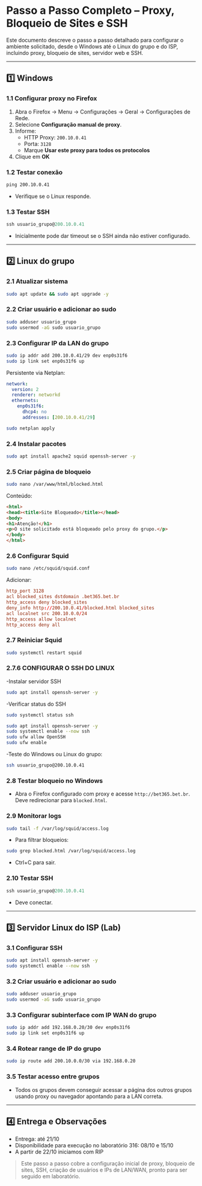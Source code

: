 # Passo a Passo Completo – Proxy, Bloqueio de Sites e SSH

Este documento descreve o passo a passo detalhado para configurar o ambiente solicitado, desde o Windows até o Linux do grupo e do ISP, incluindo proxy, bloqueio de sites, servidor web e SSH.

---

## 1️⃣ Windows

### 1.1 Configurar proxy no Firefox

1. Abra o Firefox → Menu → Configurações → Geral → Configurações de Rede.
2. Selecione **Configuração manual de proxy**.
3. Informe:
   - HTTP Proxy: `200.10.0.41`
   - Porta: `3128`
   - Marque **Usar este proxy para todos os protocolos**
4. Clique em **OK**

### 1.2 Testar conexão

```cmd
ping 200.10.0.41
```
- Verifique se o Linux responde.

### 1.3 Testar SSH

```powershell
ssh usuario_grupo@200.10.0.41
```
- Inicialmente pode dar timeout se o SSH ainda não estiver configurado.

---

## 2️⃣ Linux do grupo

### 2.1 Atualizar sistema

```bash
sudo apt update && sudo apt upgrade -y
```

### 2.2 Criar usuário e adicionar ao sudo

```bash
sudo adduser usuario_grupo
sudo usermod -aG sudo usuario_grupo
```

### 2.3 Configurar IP da LAN do grupo

```bash
sudo ip addr add 200.10.0.41/29 dev enp0s31f6
sudo ip link set enp0s31f6 up
```

Persistente via Netplan:
```yaml
network:
  version: 2
  renderer: networkd
  ethernets:
    enp0s31f6:
      dhcp4: no
      addresses: [200.10.0.41/29]
```
```bash
sudo netplan apply
```

### 2.4 Instalar pacotes

```bash
sudo apt install apache2 squid openssh-server -y
```

### 2.5 Criar página de bloqueio

```bash
sudo nano /var/www/html/blocked.html
```
Conteúdo:
```html
<html>
<head><title>Site Bloqueado</title></head>
<body>
<h1>Atenção!</h1>
<p>O site solicitado está bloqueado pelo proxy do grupo.</p>
</body>
</html>
```

### 2.6 Configurar Squid

```bash
sudo nano /etc/squid/squid.conf
```
Adicionar:
```conf
http_port 3128
acl blocked_sites dstdomain .bet365.bet.br
http_access deny blocked_sites
deny_info http://200.10.0.41/blocked.html blocked_sites
acl localnet src 200.10.0.0/24
http_access allow localnet
http_access deny all
```

### 2.7 Reiniciar Squid

```bash
sudo systemctl restart squid
```


### 2.7.6 CONFIGURAR O SSH DO LINUX 

-Instalar servidor SSH
```bash
sudo apt install openssh-server -y
```

-Verificar status do SSH
```bash
sudo systemctl status ssh


```
```bash
sudo apt install openssh-server -y
sudo systemctl enable --now ssh
sudo ufw allow OpenSSH
sudo ufw enable
```

-Teste do Windows ou Linux do grupo:
```bash
ssh usuario_grupo@200.10.0.41
```



### 2.8 Testar bloqueio no Windows
- Abra o Firefox configurado com proxy e acesse `http://bet365.bet.br`. Deve redirecionar para `blocked.html`.

### 2.9 Monitorar logs

```bash
sudo tail -f /var/log/squid/access.log
```
- Para filtrar bloqueios:
```bash
sudo grep blocked.html /var/log/squid/access.log
```
- Ctrl+C para sair.

### 2.10 Testar SSH

```powershell
ssh usuario_grupo@200.10.0.41
```
- Deve conectar.

---

## 3️⃣ Servidor Linux do ISP (Lab)

### 3.1 Configurar SSH

```bash
sudo apt install openssh-server -y
sudo systemctl enable --now ssh
```

### 3.2 Criar usuário e adicionar ao sudo

```bash
sudo adduser usuario_grupo
sudo usermod -aG sudo usuario_grupo
```

### 3.3 Configurar subinterface com IP WAN do grupo
```bash
sudo ip addr add 192.168.0.20/30 dev enp0s31f6
sudo ip link set enp0s31f6 up
```

### 3.4 Rotear range de IP do grupo
```bash
sudo ip route add 200.10.0.0/30 via 192.168.0.20
```

### 3.5 Testar acesso entre grupos
- Todos os grupos devem conseguir acessar a página dos outros grupos usando proxy ou navegador apontando para a LAN correta.

---




## 4️⃣ Entrega e Observações
- Entrega: até 21/10
- Disponibilidade para execução no laboratório 316: 08/10 e 15/10
- A partir de 22/10 iniciamos com RIP

> Este passo a passo cobre a configuração inicial de proxy, bloqueio de sites, SSH, criação de usuários e IPs de LAN/WAN, pronto para ser seguido em laboratório.

